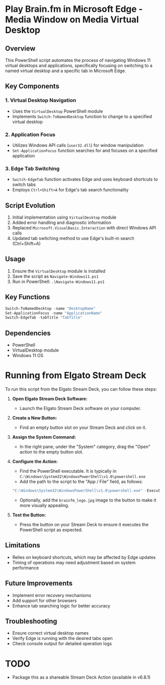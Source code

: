 # Play Brain.fm in Microsoft Edge - Media Window on Media Virtual Desktop

## Overview
This PowerShell script automates the process of navigating Windows 11 virtual desktops and applications, specifically focusing on switching to a named virtual desktop and a specific tab in Microsoft Edge.

## Key Components

### 1. Virtual Desktop Navigation
- Uses the `VirtualDesktop` PowerShell module
- Implements `Switch-ToNamedDesktop` function to change to a specified virtual desktop

### 2. Application Focus
- Utilizes Windows API calls (`user32.dll`) for window manipulation
- `Set-ApplicationFocus` function searches for and focuses on a specified application

### 3. Edge Tab Switching
- `Switch-EdgeTab` function activates Edge and uses keyboard shortcuts to switch tabs
- Employs `Ctrl+Shift+A` for Edge's tab search functionality

## Script Evolution
1. Initial implementation using `VirtualDesktop` module
2. Added error handling and diagnostic information
3. Replaced `Microsoft.VisualBasic.Interaction` with direct Windows API calls
4. Updated tab switching method to use Edge's built-in search (Ctrl+Shift+A)

## Usage
1. Ensure the `VirtualDesktop` module is installed
2. Save the script as `Navigate-Windows11.ps1`
3. Run in PowerShell: `.\Navigate-Windows11.ps1`

## Key Functions

```powershell
Switch-ToNamedDesktop -name "DesktopName"
Set-ApplicationFocus -name "ApplicationName"
Switch-EdgeTab -tabTitle "TabTitle"
```

## Dependencies
- PowerShell
- VirtualDesktop module
- Windows 11 OS

# Running from Elgato Stream Deck
To run this script from the Elgato Stream Deck, you can follow these steps:

1. **Open Elgato Stream Deck Software:**
   - Launch the Elgato Stream Deck software on your computer.

2. **Create a New Button:**
   - Find an empty button slot on your Stream Deck and click on it.

3. **Assign the System Command:**
   - In the right pane, under the "System" category, drag the "Open" action to the empty button slot.

4. **Configure the Action:**
    - Find the PowerShell executable. It is typically in `C:\Windows\System32\WindowsPowerShell\v1.0\powershell.exe`
    - Add the path to the script to the "App / File" field, as follows:

    ```powershell
    "C:\Windows\System32\WindowsPowerShell\v1.0\powershell.exe" -ExecutionPolicy Bypass -File "<PATH TO SCRIPT>\play_brainfm.ps1"
    ```

    - Optionally, add the `brainfm_logo.jpg` image to the button to make it more visually appealing.

5. **Test the Button:**
   - Press the button on your Stream Deck to ensure it executes the PowerShell script as expected.

## Limitations
- Relies on keyboard shortcuts, which may be affected by Edge updates
- Timing of operations may need adjustment based on system performance

## Future Improvements
- Implement error recovery mechanisms
- Add support for other browsers
- Enhance tab searching logic for better accuracy

## Troubleshooting
- Ensure correct virtual desktop names
- Verify Edge is running with the desired tabs open
- Check console output for detailed operation logs

# TODO
* Package this as a shareable Stream Deck Action (available in v6.8.1)